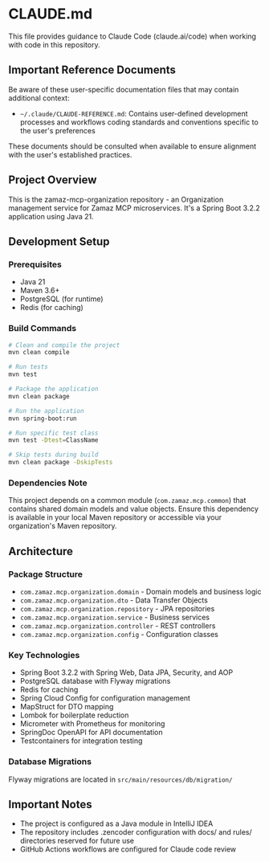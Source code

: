 # CLAUDE.md

This file provides guidance to Claude Code (claude.ai/code) when working with code in this repository.

## Important Reference Documents

Be aware of these user-specific documentation files that may contain additional context:
- `~/.claude/CLAUDE-REFERENCE.md`: Contains user-defined development processes and workflows coding standards and conventions specific to the user's preferences

These documents should be consulted when available to ensure alignment with the user's established practices.

## Project Overview

This is the zamaz-mcp-organization repository - an Organization management service for Zamaz MCP microservices. It's a Spring Boot 3.2.2 application using Java 21.

## Development Setup

### Prerequisites
- Java 21
- Maven 3.6+
- PostgreSQL (for runtime)
- Redis (for caching)

### Build Commands
```bash
# Clean and compile the project
mvn clean compile

# Run tests
mvn test

# Package the application
mvn clean package

# Run the application
mvn spring-boot:run

# Run specific test class
mvn test -Dtest=ClassName

# Skip tests during build
mvn clean package -DskipTests
```

### Dependencies Note
This project depends on a common module (`com.zamaz.mcp.common`) that contains shared domain models and value objects. Ensure this dependency is available in your local Maven repository or accessible via your organization's Maven repository.

## Architecture

### Package Structure
- `com.zamaz.mcp.organization.domain` - Domain models and business logic
- `com.zamaz.mcp.organization.dto` - Data Transfer Objects
- `com.zamaz.mcp.organization.repository` - JPA repositories
- `com.zamaz.mcp.organization.service` - Business services
- `com.zamaz.mcp.organization.controller` - REST controllers
- `com.zamaz.mcp.organization.config` - Configuration classes

### Key Technologies
- Spring Boot 3.2.2 with Spring Web, Data JPA, Security, and AOP
- PostgreSQL database with Flyway migrations
- Redis for caching
- Spring Cloud Config for configuration management
- MapStruct for DTO mapping
- Lombok for boilerplate reduction
- Micrometer with Prometheus for monitoring
- SpringDoc OpenAPI for API documentation
- Testcontainers for integration testing

### Database Migrations
Flyway migrations are located in `src/main/resources/db/migration/`

## Important Notes

- The project is configured as a Java module in IntelliJ IDEA
- The repository includes .zencoder configuration with docs/ and rules/ directories reserved for future use
- GitHub Actions workflows are configured for Claude code review